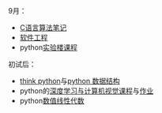 9月：
* [C语言算法笔记](http://www.tutorialspoint.com/codingground.htm)
* [软件工程](http://mooc.study.163.com/learn/USTC-1000002006?tid=2001385024#/learn/announce)
* python[实验楼课程](https://www.shiyanlou.com/user/234263/)


初试后：
* [think python](http://interactivepython.org/runestone/static/thinkcspy/index.html)与[python 数据结构](http://interactivepython.org/runestone/static/pythonds/index.html)
* python的[深度学习与计算机视觉课程](https://zhuanlan.zhihu.com/p/21930884?refer=intelligentunit)与[作业](https://github.com/zlotus/cs231n)
* python[数值线性代数](https://github.com/fastai/numerical-linear-algebra)
